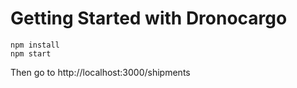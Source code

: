 # Getting Started with Dronocargo

```
npm install
npm start
```

Then go to http://localhost:3000/shipments

